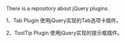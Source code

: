 There is a repository about jQuery plugins.

1、Tab Plugin
使用jQuery实现的Tab选项卡插件。

2、ToolTip Plugin
使用jQuery实现的提示框插件。